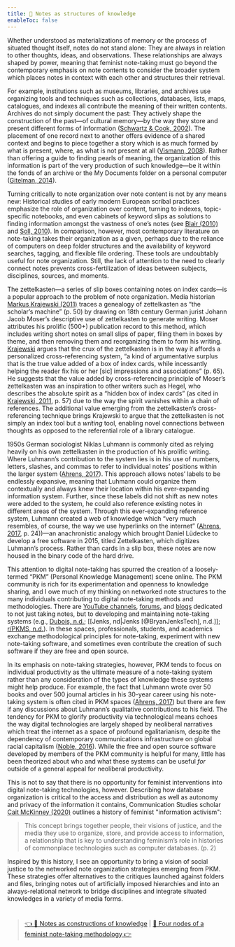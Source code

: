 ```yaml
---
title: 📖 Notes as structures of knowledge
enableToc: false
---
```


Whether understood as materializations of memory or the process of situated thought itself, notes do not stand alone: They are always in relation to other thoughts, ideas, and observations. These relationships are always shaped by power, meaning that feminist note-taking must go beyond the contemporary emphasis on note contents to consider the broader system which places notes in context with each other and structures their retrieval.

For example, institutions such as museums, libraries, and archives use organizing tools and techniques such as collections, databases, lists, maps, catalogues, and indexes all contribute the meaning of their written contents. Archives do not simply document the past: They actively shape the construction of the past—of cultural memory—by the way they store and present different forms of information ([Schwartz & Cook, 2002](References/Schwartz%20&%20Cook,%202002.md)). The placement of one record next to another offers evidence of a shared context and begins to piece together a story which is as much formed by what is present, where, as what is not present at all ([Vismann, 2008](References/Vismann,%202008.md)). Rather than offering a guide to finding pearls of meaning, the organization of this information is part of the very production of such knowledge—be it within the fonds of an archive or the My Documents folder on a personal computer ([Gitelman, 2014](References/Gitelman,%202014.md)).

Turning critically to note organization over note content is not by any means new: Historical studies of early modern European scribal practices emphasize the role of organization over content, turning to indexes, topic-specific notebooks, and even cabinets of keyword slips as solutions to finding information amongst the vastness of one’s notes (see [Blair (2010)](References/Blair,%202010.md) and [Soll, 2010](References/Soll,%202010.md)). In comparison, however, most contemporary literature on note-taking takes their organization as a given, perhaps due to the reliance of computers on deep folder structures and the availability of keyword searches, tagging, and flexible file ordering. These tools are undoubtably useful for note organization. Still, the lack of attention to the need to clearly connect notes prevents cross-fertilization of ideas between subjects, disciplines, sources, and moments.

The zettelkasten—a series of slip boxes containing notes on index cards—is a popular approach to the problem of note organization. Media historian [Markus Krajewski (2011)](References/Krajewski,%202011.md) traces a genealogy of zettelkasten as “the scholar’s machine” (p. 50) by drawing on 18th century German jurist Johann Jacob Moser’s descriptive use of zettelkasten to generate writing. Moser attributes his prolific (500+) publication record to this method, which includes writing short notes on small slips of paper, filing them in boxes by theme, and then removing them and reorganizing them to form his writing. [Krajewski](References/Krajewski,%202011.md) argues that the crux of the zettelkasten is in the way it affords a personalized cross-referencing system, “a kind of argumentative surplus that is the true value added of a box of index cards, while incessantly helping the reader fix his or her \[sic\] impressions and associations” (p. 65). He suggests that the value added by cross-referencing principle of Moser’s zettelkasten was an inspiration to other writers such as Hegel, who describes the absolute spirit as a “hidden box of index cards” (as cited in [Krajewski, 2011](References/Krajewski,%202011.md), p. 57) due to the way the spirit vanishes within a chain of references. The additional value emerging from the zettelkasten’s cross-referencing technique brings Krajewski to argue that the zettelkasten is not simply an index tool but a *writing* tool, enabling novel connections between thoughts as opposed to the referential role of a library catalogue.

1950s German sociologist Niklas Luhmann is commonly cited as relying heavily on his own zettelkasten in the production of his prolific writing. Where Luhmann’s contribution to the system lies is in his use of numbers, letters, slashes, and commas to refer to individual notes’ positions within the larger system ([Ahrens, 2017](References/Ahrens,%202017.md)). This approach allows notes’ labels to be endlessly expansive, meaning that Luhmann could organize them contextually and always knew their location within his ever-expanding information system. Further, since these labels did not shift as new notes were added to the system, he could also reference existing notes in different areas of the system. Through this ever-expanding reference system, Luhmann created a web of knowledge which “very much resembles, of course, the way we use hyperlinks on the internet” ([Ahrens, 2017](References/Ahrens,%202017.md), p. 24))—an anachronistic analogy which brought Daniel Lüdecke to develop a free software in 2015, titled Zettelkasten, which digitizes Luhmann’s process. Rather than cards in a slip box, these notes are now housed in the binary code of the hard drive.

This attention to digital note-taking has spurred the creation of a loosely-termed “PKM” (Personal Knowledge Management) scene online. The PKM community is rich for its experimentation and openness to knowledge sharing, and I owe much of my thinking on networked note structures to the many individuals contributing to digital note-taking methods and methodologies. There are [YouTube channels](https://www.youtube.com/c/BryanJenksTech), [forums](https://www.reddit.com/r/PKMS/), and [blogs](https://pkmjournal.com) dedicated to not just taking notes, but to developing and maintaining note-taking systems (e.g., [Dubois, n.d.](References/Dubois,%20nd.md); \[\[Jenks, nd|Jenks \[@BryanJenksTech\], n.d.\]\]; [r/PKMS, n.d.](References/r%20PKMS,%20nd.md)). In these spaces, professionals, students, and academics exchange methodological principles for note-taking, experiment with new note-taking software, and sometimes even contribute the creation of such software if they are free and open source.

In its emphasis on note-taking strategies, however, PKM tends to focus on individual productivity as the ultimate measure of a note-taking system rather than any consideration of the types of knowledge these systems might help produce. For example, the fact that Luhmann wrote over 50 books and over 500 journal articles in his 30-year career using his note-taking system is often cited in PKM spaces ([Ahrens, 2017](References/Ahrens,%202017.md)) but there are few if any discussions about Luhmann’s qualitative contributions to his field. The tendency for PKM to glorify productivity via technological means echoes the way digital technologies are largely shaped by neoliberal narratives which treat the internet as a space of profound egalitarianism, despite the dependency of contemporary communications infrastructure on global racial capitalism ([Noble, 2016](References/Noble,%202016.md)). While the free and open source software developed by members of the PKM community is helpful for many, little has been theorized about who and what these systems can be useful *for* outside of a general appeal for neoliberal productivity.

This is not to say that there is no opportunity for feminist interventions into digital note-taking technologies, however. Describing how database organization is critical to the access and distribution as well as autonomy and privacy of the information it contains, Communication Studies scholar [Cait McKinney (2020)](References/McKinney,%202020.md) outlines a history of feminist "information activism": 

 > 
 > This concept brings together people, their visions of justice, and the media they use to organize, store, and provide access to information, a relationship that is key to understanding feminism’s role in histories of commonplace technologies such as computer databases. (p. 2)

Inspired by this history, I see an opportunity to bring a vision of social justice to the networked note organization strategies emerging from PKM. These strategies offer alternatives to the critiques launched against folders and files, bringing notes out of artificially imposed hierarchies and into an always-relational network to bridge disciplines and integrate situated knowledges in a variety of media forms.

# 

 > 
 > [👈 📖 Notes as constructions of knowledge](pa4%20Notes%20as%20constructions%20of%20knowledge.md) | [📖 Four nodes of a feminist note-taking methodology 👉](pa6%20Four%20nodes%20of%20a%20feminist%20note-taking%20methodology.md)
